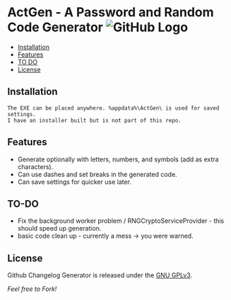 
ActGen - A Password and Random Code Generator ![GitHub Logo](../master/images/logo.jpg)
==================

  - [Installation](#installation)
  - [Features](#features)
  - [TO DO](#to-do)
  - [License](#license)


## Installation

    The EXE can be placed anywhere. %appdata%\ActGen\ is used for saved settings.
	I have an installer built but is not part of this repo.

## Features

- Generate optionally with letters, numbers, and symbols (add as extra characters).
- Can use dashes and set breaks in the generated code.
- Can save settings for quicker use later.

## TO-DO

- Fix the background worker problem / RNGCryptoServiceProvider - this should speed up generation.
- basic code clean up - currently a mess -> you were warned.

## License

Github Changelog Generator is released under the [GNU GPLv3](https://opensource.org/licenses/GPL-3.0).

*Feel free to Fork!*
